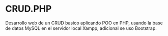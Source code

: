# CRUD.PHP
Desarrollo web de un CRUD basico aplicando POO en PHP, usando la base de datos MySQL en el servidor local Xampp, adicional se uso Bootstrap.
